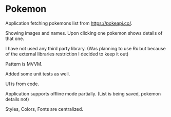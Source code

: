 # Pokemon

Application fetching pokemons list from https://pokeapi.co/.

Showing images and names. Upon clicking one pokemon shows details of that one.

I have not used any third party library. (Was planning to use Rx but because of the external libraries restriction I decided to keep it out)

Pattern is MVVM.

Added some unit tests as well.

UI is from code.

Application supports offline mode partially. (List is being saved, pokemon details not)

Styles, Colors, Fonts are centralized.
